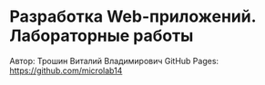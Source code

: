 # Разработка Web-приложений. Лабораторные работы
Автор: Трошин Виталий Владимирович
GitHub Pages: https://github.com/microlab14